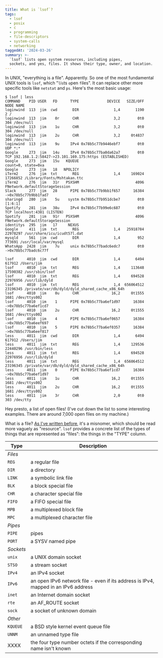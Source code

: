 ```yaml
---
title: What is `lsof`?
tags:
  - lsof
  - posix
  - c
  - programming
  - file-descriptors
  - system-calls
  - networking
taggedAt: '2024-03-26'
summary: >-
  `lsof` lists open system resources, including pipes,
  sockets, and yes, files. It shows their type, owner, and location.
---
```


In UNIX, "everything is a file". Apparently. So one of the most fundamental UNIX tools is `lsof`, which "`l`i`s`ts `o`pen `f`iles". It can replace other more specific tools like `netstat` and `ps`. Here's the most basic usage:

```
$ lsof | less
COMMAND    PID USER   FD      TYPE             DEVICE   SIZE/OFF     NODE NAME
loginwind  113  jim  cwd       DIR                1,4       1190        2 /
loginwind  113  jim    0r      CHR                3,2        0t0      304 /dev/null
loginwind  113  jim    1u      CHR                3,2        0t0      304 /dev/null
loginwind  113  jim    2u      CHR                3,2     0t4837      304 /dev/null
loginwind  113  jim    9u     IPv4 0x78b5c77b9446ebf7        0t0      UDP *:*
Google     273  jim   14u     IPv4 0x78b5c77ba0da62a7        0t0      TCP 192.168.1.2:58427->23.101.169.175:https (ESTABLISHED)
Google     273  jim   15u   KQUEUE                                        count=0, state=0xa
Google     273  jim   18   NPOLICY
iTerm2     276  jim  txt       REG                1,4     169024 17266852 /Library/Fonts/Mshtakan.ttc
iTerm2     276  jim   31r   PSXSHM                          4096          FNetwork.defaultStorageSession
Slack      277  jim   28      PIPE 0x78b5c77b9bb1f657      16384          ->0x78b5c77b9bb1fad7
sharingd   280  jim    5u    systm 0x78b5c77b951dcbe7        0t0          [1:6:1]
Spotify    281  jim   38u     IPv4 0x78b5c77b99e6c687        0t0      TCP localhost:4381 (LISTEN)
Spotify    281  jim   91r   PSXSHM                          4096          FNetwork.defaultStorageSession
identitys  295  jim   17     NEXUS
Google     411  jim  txt       REG                1,4   25918784 22978297 /usr/share/icu/icudt57l.dat
mysqld     561  jim  cwd       DIR                1,4        952   773691 /usr/local/var/mysql
WhatsApp  2428  jim    7u     unix 0x78b5c77badc6edc7        0t0          ->0x78b5c77badc6c77f

lsof      4010  jim  cwd       DIR                1,4       6494   617912 /Users/jim
lsof      4010  jim  txt       REG                1,4     113648 17590382 /usr/sbin/lsof
lsof      4010  jim  txt       REG                1,4     694528 22976956 /usr/lib/dyld
lsof      4010  jim  txt       REG                1,4  656064512 23196345 /private/var/db/dyld/dyld_shared_cache_x86_64h
lsof      4010  jim    0u      CHR               16,2     0t1555     1681 /dev/ttys002
lsof      4010  jim    1      PIPE 0x78b5c77ba6ef1d97      16384          ->0x78b5c77ba6ef1cd7
lsof      4010  jim    2u      CHR               16,2     0t1555     1681 /dev/ttys002
lsof      4010  jim    4      PIPE 0x78b5c77ba6ef0657      16384          ->0x78b5c77ba6eef697
lsof      4010  jim    5      PIPE 0x78b5c77ba6ef0357      16384          ->0x78b5c77ba6eef817
less      4011  jim  cwd       DIR                1,4       6494   617912 /Users/jim
less      4011  jim  txt       REG                1,4     129536 22440296 /usr/bin/less
less      4011  jim  txt       REG                1,4     694528 22976956 /usr/lib/dyld
less      4011  jim  txt       REG                1,4  656064512 23196345 /private/var/db/dyld/dyld_shared_cache_x86_64h
less      4011  jim    0      PIPE 0x78b5c77ba6ef1cd7      16384          ->0x78b5c77ba6ef1d97
less      4011  jim    1u      CHR               16,2     0t1555     1681 /dev/ttys002
less      4011  jim    2u      CHR               16,2     0t1555     1681 /dev/ttys002
less      4011  jim    3r      CHR                2,0        0t0      303 /dev/tty
```

Hey presto, a list of open files! (I've cut down the list to some interesting examples. There are around 7,000 open files on my machine.)

What is a file? [As I've written before](/2016/12/15/file-descriptor-misnomer/), it's a misnomer, which should be read more vaguely as "resource". `lsof` provides a concrete list of the types of things that are represented as "files": the things in the "TYPE" column.

| Type     | Description
| ---------| -----------
| _Files_
| `REG`    | a regular file
| `DIR`    | a directory
| `LINK`   | a symbolic link file
| `BLK`    | a block special file
| `CHR`    | a character special file
| `FIFO`   | a FIFO special file
| `MPB`    | a multiplexed block file
| `MPC`    | a multiplexed character file
| _Pipes_  |
| `PIPE`   | pipes
| `PORT`   | a SYSV named pipe
| _Sockets_ |
| `unix`   | a UNIX domain socket
| `STSO`   | a stream socket
| `IPv4`   | an IPv4 socket
| `IPv6`   | an open IPv6 network file - even if its address is IPv4, mapped in an IPv6 address
| `inet`   | an Internet domain socket
| `rte`    | an AF_ROUTE socket
| `sock`   | a socket of unknown domain
| _Other_  |
| `KQUEUE` | a BSD style kernel event queue file
| `UNNM`   | an unnamed type file
| XXXX     | the four type number octets if the corresponding name isn't known
